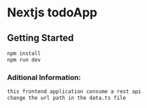 # Nextjs todoApp
## Getting Started

```bash
npm install
npm run dev
```

### Aditional Information:
```bash
this frontend application consume a rest api
change the url path in the data.ts file 
```
